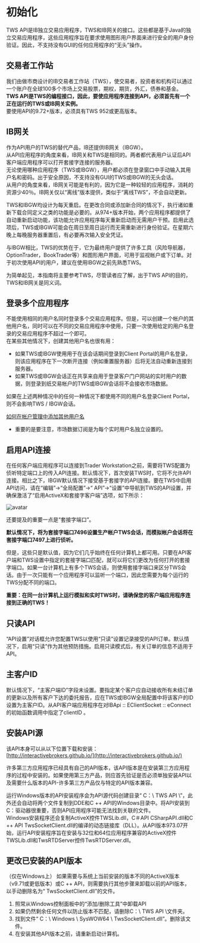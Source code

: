 # 初始化
TWS API是IB独立交易应用程序，TWS和IB网关的接口。这些都是基于Java的独立交易应用程序，这些应用程序旨在要求使用图形用户界面来进行安全的用户身份验证。因此，不支持没有GUI的任何应用程序的“无头”操作。

## 交易者工作站
我们由做市商设计的IB交易者工作站（TWS），使交易者，投资者和机构可以通过一个账户在全球100多个市场上交易股票，期权，期货，外汇，债券和基金。  
**TWS API是TWS的编程接口，因此，要使应用程序连接到API，必须首先有一个正在运行的TWS或IB网关实例。**  
要使用API​​的9.72+版本，必须具有TWS 952或更高版本。

## IB网关
作为API用户的TWS的替代产品，IB还提供IB网关（IBGW）。  
从API应用程序的角度来看，IB网关和TWS是相同的。两者都代表用户认证后API客户端应用程序可以打开套接字连接的服务器。  
无论使用哪种应用程序（TWS或IBGW），用户都必须在登录窗口中手动输入其用户名和密码。出于安全原因，不支持没有GUI的TWS或IBGW的无头会话。  
从用户的角度来看，IB网关可能是有利的，因为它是一种较轻的应用程序，消耗的资源少40％。IB网关仅以“离线”版本提供，类似于“离线TWS”，不会自动更新。

TWS和IBGW均设计为每天重启。在更改合同或添加新合同的情况下，执行诸如重新下载合同定义之类的功能是必要的。从974+版本开始，两个应用程序都提供了自动重新启动功能，该功能允许应用程序每天重新启动而无需用户干预。启用此选项后，TWS或IBGW可能会在周日至周日运行而无需重新进行身份验证。在星期六晚上每晚服务器重置后，有必要再次输入安全凭证。

与IBGW相比，TWS的优势在于，它为最终用户提供了许多工具（风险导航器，OptionTrader，BookTrader等）和图形用户界面，可用于监视帐户或下订单。对于初次使用API​​的用户，建议在使用IBGW之前先熟悉TWS。

为简单起见，本指南将主要参考TWS，尽管读者应了解，出于TWS API的目的，TWS和IB网关是同义词。

## 登录多个应用程序
不能使用相同的用户名同时登录多个交易应用程序。但是，可以创建一个帐户的其他用户名，同时可以在不同的交易应用程序中使用，只要一次使用给定的用户名登录的交易应用程序不超过一个即可。  
在某些其他情况下，创建其他用户名也很有用：
+ 如果TWS或IBGW使用用于在该会话期间登录到Client Portal的用户名登录，则该应用程序在下一次断开连接（例如重置服务器）后将无法自动重新连接到服务器。
+ 如果TWS或IBGW会话正在共享来自用于登录客户门户网站的实时用户的数据，则登录到纸交易帐户的TWS或IBGW会话将不会接收市场数据。

如果在上述两种情况中的任何一种情况下都使用不同的用户名登录Client Portal，则不会影响TWS / IBGW会话。

[如何在帐户管理中添加其他用户名](https://www.interactivebrokers.com/en/software/am3/am.htm#am/settings/addingusernamestoauser.htm)
+ 重要的是要注意，市场数据订阅是为每个实时用户名独立设置的。

## 启用API连接
在任何客户端应用程序可以连接到Trader Workstation之前，需要将TWS配置为侦听特定端口上的传入API连接。默认情况下，首次安装TWS时，它将不允许API连接。相比之下，IBGW默认情况下接受基于套接字的API连接。要在TWS中启用API访问，请在“编辑”->“全局配置”->“ API”->“设置”中导航到TWS的API设置，并确保激活了“启用ActiveX和套接字客户端”选项，如下所示：

![avatar](https://interactivebrokers.github.io/tws-api/enable_socket.png)  

还要提及的重要一点是“套接字端口”。  

**默认情况下，将为套接字端口7496设置生产帐户TWS会话，而模拟帐户会话将在套接字端口7497上进行侦听。** 

但是，这些只是默认值，因为它们几乎始终在任何计算机上都可用。只要在API客户端和TWS设置中指定的套接字端口匹配，就可以将它们更改为任何打开的套接字端口。如果一台计算机上有多个TWS会话，则使用套接字端口来区分TWS会话。由于一次只能有一个应用程序可以监听一个端口，因此您需要为每个运行的TWS分配不同的端口。

**重要：在同一台计算机上运行模拟和实时TWS时，请确保您的客户端应用程序连接到正确的TWS！**

## 只读API
“API设置”对话框允许您配置TWS以使用“只读”设置记录接受的API订单。默认情况下，启用“只读”作为其他预防措施。启用只读模式后，有关订单的信息不适用于API。  

## 主客户ID
默认情况下，“主客户端ID”字段未设置。要指定某个客户应自动接收所有未结订单的更新以及所有客户下达的委托报告，应在TWS或IBGW全局配置中将该客户的ID设置为主客户ID。从API客户端应用程序在对IBApi :: EClientSocket :: eConnect的初始函数调用中指定了clientID 。

## 安装API源
该API本身可以从以下位置下载和安装：  
[http://interactivebrokers.github.io/](http://interactivebrokers.github.io/)  

许多第三方应用程序已经具有自己的API版本，该API版本是在安装第三方应用程序的过程中安装的。如果使用第三方产品，则应首先验证是否必须单独安装API以及需要什么版本的API-许多第三方产品仅与特定的API版本兼容。

运行Windows版本的API安装程序会为API源代码创建目录“ C：\\ TWS API \”，此外还会自动将两个文件复制到DDE和C ++ API的Windows目录中。将API安装到C：驱动器很重要，否则API应用程序可能无法找到关联的文件。  
Windows安装程序还会复制ActiveX控件TWSLib.dll，C＃API CSharpAPI.dll和C ++ API TwsSocketClient.dll的编译的动态链接库（DLL）。从API版本973.07开始，运行API安装程序旨在安装与32位和64位应用程序兼容的ActiveX控件TWSLib.dll和TwsRTDServer控件TwsRTDServer.dll。

## 更改已安装的API版本

（仅在Windows上）
如果需要与系统上当前安装的版本不同的ActiveX版本（v9.71或更低版本）或C ++ API，则需要执行其他步骤来卸载以前的API版本，以手动删除名为“ TwsSocketClient.dll”的文件。 
1. 照常从Windows控制面板中的“添加/删除工具”中卸载API
2. 如果仍然剩余任何文件以防止版本不匹配，请删除C：\ TWS API \文件夹。
3. 找到文件“ C：\ Windows \ SysWOW64 \ TwsSocketClient.dll”。删除该文件。
4. 在安装其他API版本之前，请重新启动计算机。